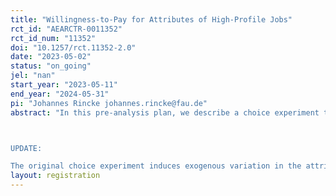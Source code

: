 ```yaml
---
title: "Willingness-to-Pay for Attributes of High-Profile Jobs"
rct_id: "AEARCTR-0011352"
rct_id_num: "11352"
doi: "10.1257/rct.11352-2.0"
date: "2023-05-02"
status: "on_going"
jel: "nan"
start_year: "2023-05-11"
end_year: "2024-05-31"
pi: "Johannes Rincke johannes.rincke@fau.de"
abstract: "In this pre-analysis plan, we describe a choice experiment that induces exogenous variation in the attributes of high-profile jobs. We focus on a specific type of high-profile job, namely tenured professorships, and aim at identifying the willingness to pay for certain job attributes among highly educated workers who actually hold this type of job, or will likely negotiate about a tenured professorship in the near future. The key features of the experimental design follow Maestas et al. (2018). The job attributes we study include performance-related pay, the option to negotiate about further pay increases, and mobility requirements. Special attention will be given to gender differences in the willingness-to-pay for (avoiding) these attributes.

UPDATE:
The original choice experiment induces exogenous variation in the attributes of high-profile jobs. We conducted the experiment and, in accordance with the pre-analysis plan, devoted special attention to gender differences in the WTP for job attributes. Importantly, we did not find any such differences across the attributes we study, with the exception of a higher WTP among women for gender diversity among high-profile co-workers. We now plan to extend the experimental design to shed light on the reasons for the absence of gender differences where previous literature suggests such differences should occur. Our main focus will be on selection into high-profile jobs based on preferences (risk preferences, willingness to compete, family-related preferences). For that purpose, we will run similar choice experiments as the one described in the original registration in a sample of Ph.D. students and a sample of university students (i.e., of highly educated individuals before selection into high-profile jobs has taken place). Data collection for the extension will start on October 30, 2023."
layout: registration
---
```


